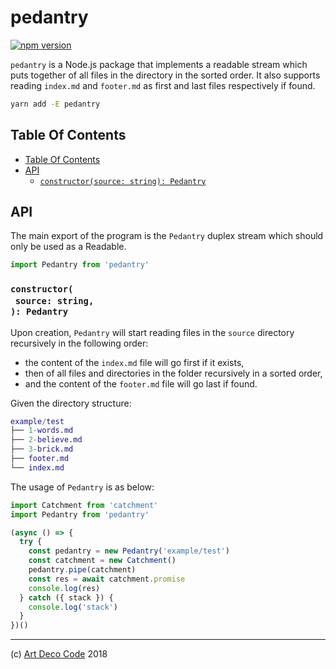 # pedantry

[![npm version](https://badge.fury.io/js/pedantry.svg)](https://npmjs.org/package/pedantry)

`pedantry` is a Node.js package that implements a readable stream which puts together of all files in the directory in the sorted order. It also supports reading `index.md` and `footer.md` as first and last files respectively if found.

```sh
yarn add -E pedantry
```

## Table Of Contents

- [Table Of Contents](#table-of-contents)
- [API](#api)
  * [`constructor(source: string): Pedantry`](#constructorsource-string-pedantry)

## API

The main export of the program is the `Pedantry` duplex stream which should only be used as a Readable.

```js
import Pedantry from 'pedantry'
```

### `constructor(`<br/>&nbsp;&nbsp;`source: string,`<br/>`): Pedantry`

Upon creation, `Pedantry` will start reading files in the `source` directory recursively in the following order:

- the content of the `index.md` file will go first if it exists,
- then of all files and directories in the folder recursively in a sorted order,
- and the content of the `footer.md` file will go last if found.

Given the directory structure:

```m
example/test
├── 1-words.md
├── 2-believe.md
├── 3-brick.md
├── footer.md
└── index.md
```

The usage of `Pedantry` is as below:

```javascript
import Catchment from 'catchment'
import Pedantry from 'pedantry'

(async () => {
  try {
    const pedantry = new Pedantry('example/test')
    const catchment = new Catchment()
    pedantry.pipe(catchment)
    const res = await catchment.promise
    console.log(res)
  } catch ({ stack }) {
    console.log('stack')
  }
})()
```

---

(c) [Art Deco Code][1] 2018

[1]: https://artdeco.bz
